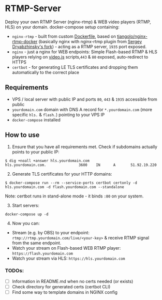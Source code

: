 # RTMP-Server

Deploy your own RTMP Server (nginx-rtmp) & WEB video players (RTMP, HLS) on your domain. docker-compose setup containing:
* `nginx-rtmp` - built from custom [Dockerfile](docker-compose/nginx-rtmp/Dockerfile), based on [tiangolo/nginx-rtmp-docker](https://github.com/tiangolo/nginx-rtmp-docker) (basically nginx with nginx-rtmp plugin from [Sergey Dryabzhinsky's fork](https://github.com/sergey-dryabzhinsky/nginx-rtmp-module)) - acting as a RTMP server, `1935` port exposed.
* `nginx` - just a nginx for WEB endpoints: Simple Flash-based RTMP & HLS players relying on [video.js](https://github.com/videojs/video.js) scripts,`443` & `80` exposed, auto-redirect to HTTPS
* `certbot` - for generating LE TLS certificates and dropping them automatically to the correct place 

## Requirements

* VPS / local server with public IP and ports `80`, `443` & `1935` accessible from public
* `yourdomain.com` domain with DNS A record for `*.yourdomain.com` (more specific `hls.` & `flash.`) pointing to your VPS IP
* `docker-compose` installed

## How to use

1. Ensure that you have all requirements met. Check if subdomains actually points to your public IP:
```
$ dig +noall +answer hls.yourdomain.com
hls.yourdomain.com.               3600    IN      A       51.92.19.220
```

2. Generate TLS certificates for your HTTP domains:
```
$ docker-compose run --rm --service-ports certbot certonly -d hls.yourdomain.com -d flash.yourdomain.com --standalone
```
Note: certbot runs in stand-alone mode - it binds `:80` on your system.

3. Start servers:
```
docker-compose up -d
```

4. Now you can:
* Stream (e.g. by OBS) to your endpoint: `rtmp://rtmp.yourdomain.com/live/<your-key>` & receive RTMP signal from the same endpoint.
* Watch your stream on Flash-based WEB RTMP player: `https://flash.yourdomain.com`
* Watch your stream via HLS: `https://hls.yourdomain.com`


### TODOs:
 - [ ] Information in README.md when no certs needed (or exists)
 - [ ] Check directory for generated certs (certbot CLI)
 - [ ] Find some way to template domains in NGINX config
